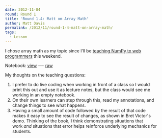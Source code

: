 ```yaml
---
date: 2012-11-04
round: Round 1
title: 'Round 1.4: Matt on Array Math'
author: Matt Davis
permalink: /2012/11/round-1-4-matt-on-array-math/
tags:
  - Lesson
---
```

I chose array math as my topic since I'll be [teaching NumPy to web programmers][1] this weekend.

Notebook: [view][2] --- [raw][3]

My thoughts on the teaching questions:

1.  I prefer to do live coding when working in front of a class so I would print this out and use it as lecture notes, but the class would see me working in an empty notebook.
2.  On their own learners can step through this, read my annotations, and change things to see what happens.
3.  Having a small amount of code followed by the result of that code makes it easy to see the result of changes, as shown in Bret Victor's demo. Thinking of the book, I think demonstrating situations that work *and* situations that error helps reinforce underlying mechanics for students.

 [1]: http://meetup.dcpython.org/events/81931062/
 [2]: http://nbviewer.ipython.org/4012734/
 [3]: https://raw.github.com/gist/4012734/2c9e0abb1b0bfb2b9c38a3bb3c3bac5fec3210eb/ArrayMath.ipynb
